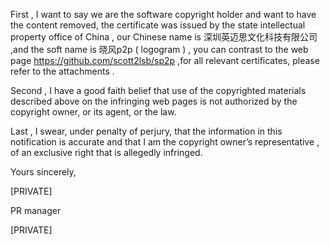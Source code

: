 First , I want to say we are the software copyright holder and want to have the content removed, the certificate was issued by the state intellectual property office of China , our Chinese name is 深圳英迈思文化科技有限公司 ,and the soft name is 晓风p2p ( logogram ) , you can contrast to the web page
https://github.com/scott2lsb/sp2p ,for all relevant certificates, please refer to the attachments .

Second , I have a good faith belief that use of the copyrighted materials described above on the infringing web pages is not authorized by the copyright owner, or its agent, or the law.

Last , I swear, under penalty of perjury, that the information in this notification is accurate and that I am the copyright owner’s representative , of an exclusive right that is allegedly infringed.

Yours sincerely,

[PRIVATE]

PR manager

[PRIVATE]
